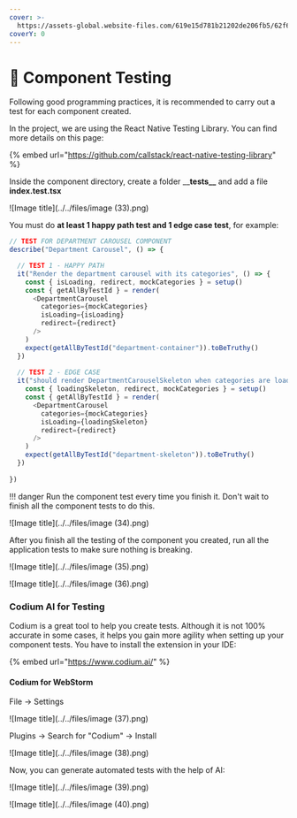 ```yaml
---
cover: >-
  https://assets-global.website-files.com/619e15d781b21202de206fb5/62f62b00791f0a712a693a46_Core-Benefits-of-Automated-Testing-in-App-Development.webp
coverY: 0
---
```


# 🧪 Component Testing

Following good programming practices, it is recommended to carry out a test for each component created.

In the project, we are using the React Native Testing Library. You can find more details on this page:

{% embed url="https://github.com/callstack/react-native-testing-library" %}

Inside the component directory, create a folder \_\_**tests\_\_** and add a file **index.test.tsx**&#x20;

![Image title](../../files/image (33).png)

You must do **at least 1 happy path test and 1 edge case test**, for example:

```javascript
// TEST FOR DEPARTMENT CAROUSEL COMPONENT
describe("Department Carousel", () => {

  // TEST 1 - HAPPY PATH
  it("Render the department carousel with its categories", () => {
    const { isLoading, redirect, mockCategories } = setup()
    const { getAllByTestId } = render(
      <DepartmentCarousel
        categories={mockCategories}
        isLoading={isLoading}
        redirect={redirect}
      />
    )
    expect(getAllByTestId("department-container")).toBeTruthy()
  })
  
  // TEST 2 - EDGE CASE
  it("should render DepartmentCarouselSkeleton when categories are loading", () => {
    const { loadingSkeleton, redirect, mockCategories } = setup()
    const { getAllByTestId } = render(
      <DepartmentCarousel
        categories={mockCategories}
        isLoading={loadingSkeleton}
        redirect={redirect}
      />
    )
    expect(getAllByTestId("department-skeleton")).toBeTruthy()
  })
  
})
```

!!! danger
    Run the component test every time you finish it. Don't wait to finish all the component tests to do this.

![Image title](../../files/image (34).png)

After you finish all the testing of the component you created, run all the application tests to make sure nothing is breaking.

![Image title](../../files/image (35).png)

![Image title](../../files/image (36).png)

### Codium AI for Testing

Codium is a great tool to help you create tests. Although it is not 100% accurate in some cases, it helps you gain more agility when setting up your component tests. You have to install the extension in your IDE:

{% embed url="https://www.codium.ai/" %}

#### Codium for WebStorm

File -> Settings

![Image title](../../files/image (37).png)

Plugins -> Search for "Codium" -> Install

![Image title](../../files/image (38).png)

Now, you can generate automated tests with the help of AI:

![Image title](../../files/image (39).png)

![Image title](../../files/image (40).png)

